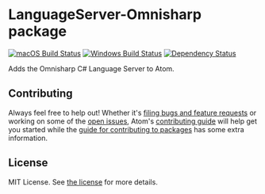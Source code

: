 # LanguageServer-Omnisharp package
[![macOS Build Status](https://travis-ci.org/atom/languageserver-csharp.svg?branch=master)](https://travis-ci.org/atom/languageserver-csharp) [![Windows Build Status](https://ci.appveyor.com/api/projects/languageserver-csharp/settings/branch/master?svg=true)](https://ci.appveyor.com/project/Atom/languageserver-csharp/branch/master) [![Dependency Status](https://david-dm.org/atom/languageserver-csharp.svg)](https://david-dm.org/atom/languageserver-csharp)

Adds the Omnisharp C# Language Server to Atom.

## Contributing
Always feel free to help out!  Whether it's [filing bugs and feature requests](https://github.com/atom/languageserver-csharp/issues/new) or working on some of the [open issues](https://github.com/atom/languageserver-csharp/issues), Atom's [contributing guide](https://github.com/atom/atom/blob/master/CONTRIBUTING.md) will help get you started while the [guide for contributing to packages](https://github.com/atom/atom/blob/master/docs/contributing-to-packages.md) has some extra information.

## License
MIT License.  See [the license](LICENSE.md) for more details.
